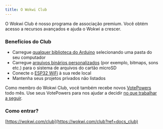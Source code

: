 ```yaml
---
title: O Wokwi Club
---
```


O Wokwi Club é nosso programa de associação premium. Você obtém acesso a recursos avançados e ajuda o Wokwi a crescer.

### Benefícios do Club

- Carregue [qualquer biblioteca do Arduino](../guides/libraries#uploading-custom-libraries) selecionando uma pasta do seu computador
- Carregue [arquivos binários personalizados](../parts/wokwi-microsd-card#uploading-binary-files) (por exemplo, bitmaps, sons etc.) para o sistema de arquivos do cartão microSD
- Conecte o [ESP32 WiFi](../guides/esp32-wifi) à sua rede local
- Mantenha seus projetos privados não listados

Como membro do Wokwi Club, você também recebe novos [VotePowers](../guides/votepowers) todo mês. Use seus VotePowers para nos ajudar a decidir [no que trabalhar a seguir](https://wokwi.com/features).

### Como entrar?

[https://wokwi.com/club](https://wokwi.com/club?ref=docs_club)
